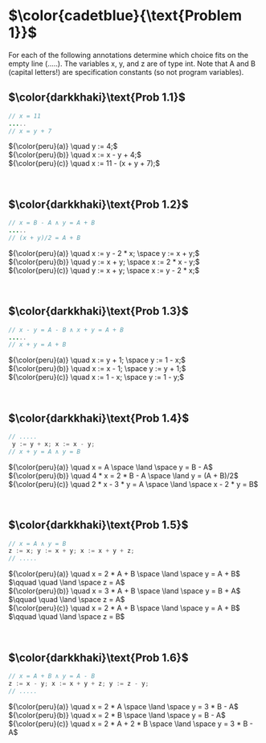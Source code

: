 # $\color{cadetblue}{\text{Problem 1}}$

For each of the following annotations determine which choice fits on the empty line (.....). The
variables x, y, and z are of type int. Note that A and B (capital letters!) are specification
constants (so not program variables).

## $\color{darkkhaki}\text{Prob 1.1}$

```java
// x = 11 
.....
// x = y + 7 
```

${\color{peru}(a)} \quad y := 4;$  
${\color{peru}(b)} \quad x := x - y + 4;$  
${\color{peru}(c)} \quad x := 11 - (x + y + 7);$  

&nbsp;

## $\color{darkkhaki}\text{Prob 1.2}$

```java
// x = B - A ∧ y = A + B 
.....
// (x + y)/2 = A + B 
```

${\color{peru}(a)} \quad x := y - 2 * x; \space y := x + y;$  
${\color{peru}(b)} \quad y := x + y; \space x := 2 * x - y;$  
${\color{peru}(c)} \quad y := x + y; \space x := y - 2  *  x;$  

&nbsp;

## $\color{darkkhaki}\text{Prob 1.3}$

```java
// x - y = A - B ∧ x + y = A + B 
.....
// x + y = A + B 
```

${\color{peru}(a)} \quad x := y + 1; \space y := 1 - x;$  
${\color{peru}(b)} \quad x := x - 1; \space y := y + 1;$  
${\color{peru}(c)} \quad x := 1 - x; \space y := 1 - y;$  

&nbsp;

## $\color{darkkhaki}\text{Prob 1.4}$

```java
// .....
 y := y + x; x := x - y;
// x + y = A ∧ y = B
```

${\color{peru}(a)} \quad x = A \space \land \space y = B - A$  
${\color{peru}(b)} \quad 4 * x = 2 * B - A \space \land y = (A + B)/2$  
${\color{peru}(c)} \quad 2 * x - 3 * y = A  \space \land \space x - 2 * y = B$  

&nbsp;

## $\color{darkkhaki}\text{Prob 1.5}$

```java
// x = A ∧ y = B 
z := x; y := x + y; x := x + y + z;
// .....
```

${\color{peru}(a)} \quad x = 2 * A + B \space \land \space y = A + B$  
$\qquad \quad \land \space z = A$  
${\color{peru}(b)} \quad x = 3 * A + B \space \land \space y = B + A$  
$\qquad \quad \land \space z = A$  
${\color{peru}(c)} \quad  x = 2 * A + B \space \land \space y = A + B$  
$\qquad \quad \land \space z = B$  

&nbsp;

## $\color{darkkhaki}\text{Prob 1.6}$

```java
// x = A + B ∧ y = A - B 
z := x - y; x := x + y + z; y := z - y;
// .....
```

${\color{peru}(a)} \quad x = 2 * A \space \land \space y = 3 * B - A$  
${\color{peru}(b)} \quad x = 2 * B \space \land \space y = B - A$  
${\color{peru}(c)} \quad x = 2 * A + 2 * B \space \land \space y = 3 * B - A$  

&nbsp;